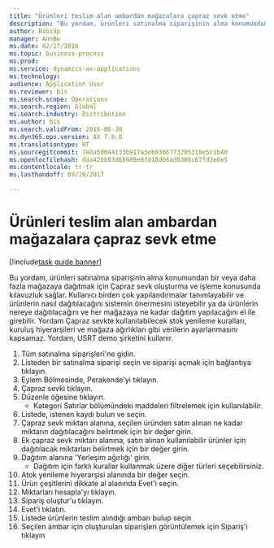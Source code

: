```yaml
--- 
title: "Ürünleri teslim alan ambardan mağazalara çapraz sevk etme"
description: "Bu yordam, ürünleri satınalma siparişinin alma konumundan bir veya daha fazla mağazaya dağıtmak için Çapraz sevk oluşturma ve işleme konusunda kılavuzluk sağlar."
author: BibiSp
manager: AnnBe
ms.date: 02/17/2016
ms.topic: business-process
ms.prod: 
ms.service: dynamics-ax-applications
ms.technology: 
audience: Application User
ms.reviewer: bis
ms.search.scope: Operations
ms.search.region: Global
ms.search.industry: Distribution
ms.author: bis
ms.search.validFrom: 2016-06-30
ms.dyn365.ops.version: AX 7.0.0
ms.translationtype: HT
ms.sourcegitcommit: 7e0a5d044133b917a3eb9386773205218e5c1b40
ms.openlocfilehash: daa42bb83d6b988e8fd18db6ad8386c67fd3e6e5
ms.contentlocale: tr-tr
ms.lasthandoff: 09/29/2017

---
```

# <a name="cross-dock-products-from-receiving-warehouse-to-stores"></a>Ürünleri teslim alan ambardan mağazalara çapraz sevk etme

[!include[task guide banner](../../includes/task-guide-banner.md)]

Bu yordam, ürünleri satınalma siparişinin alma konumundan bir veya daha fazla mağazaya dağıtmak için Çapraz sevk oluşturma ve işleme konusunda kılavuzluk sağlar. Kullanıcı birden çok yapılandırmalar tanımlayabilir ve ürünlerin nasıl dağıtılacağını sistemin önermesini isteyebilir ya da ürünlerin nereye dağıtılacağını ve her mağazaya ne kadar dağıtım yapılacağını el ile girebilir. Yordam Çapraz sevkte kullanılabilecek stok yenileme kuralları, kuruluş hiyerarşileri ve mağaza ağırlıkları gibi verilerin ayarlanmasını kapsamaz. Yordam, USRT demo şirketini kullanır.

1. Tüm satınalma siparişleri'ne gidin.
2. Listeden bir satınalma siparişi seçin ve siparişi açmak için bağlantıya tıklayın.
3. Eylem Bölmesinde, Perakende'yi tıklayın.
4. Çapraz sevki tıklayın.
5. Düzenle öğesine tıklayın.
    * Kategori Satırlar bölümündeki maddeleri filtrelemek için kullanılabilir.  
6. Listede, istenen kaydı bulun ve seçin.
7. Çapraz sevk miktarı alanına, seçilen üründen satın alınan ne kadar miktarın dağıtılacağını belirtmek için bir değer girin.
8. Ek çapraz sevk miktarı alanına, satın alınan kullanılabilir ürünler için dağıtılacak miktarları belirtmek için bir değer girin.
9. Dağıtım alanına 'Yerleşim ağırlığı' girin.
    * Dağıtım için farklı kurallar kullanmak üzere diğer türleri seçebilirsiniz.  
10. Atok yenileme hiyerarşisi alanında bir değer seçin.
11. Ürün çeşitlerini dikkate al alanında Evet'i seçin.
12. Miktarları hesapla'yı tıklayın.
13. Sipariş oluştur'u tıklayın.
14. Evet'i tıklatın.
15. Listede ürünlerin teslim alındığı ambarı bulup seçin
16. Seçilen ambar için oluşturulan siparişleri görüntülemek için Sipariş'i tıklayın


